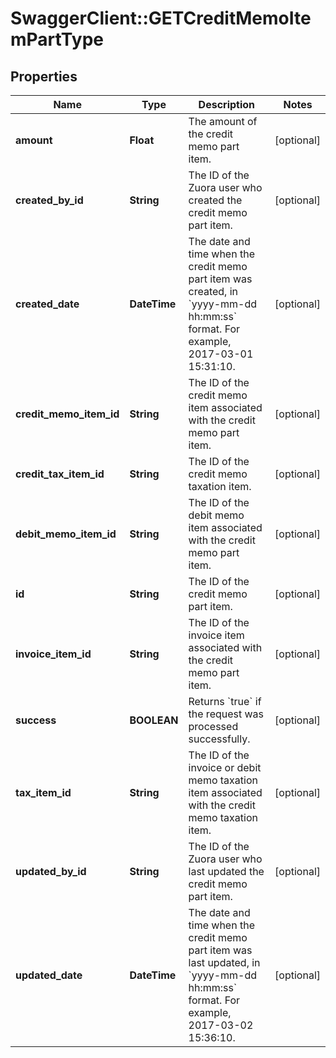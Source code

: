 # SwaggerClient::GETCreditMemoItemPartType

## Properties
Name | Type | Description | Notes
------------ | ------------- | ------------- | -------------
**amount** | **Float** | The amount of the credit memo part item.   | [optional] 
**created_by_id** | **String** | The ID of the Zuora user who created the credit memo part item.  | [optional] 
**created_date** | **DateTime** | The date and time when the credit memo part item was created, in &#x60;yyyy-mm-dd hh:mm:ss&#x60; format. For example, 2017-03-01 15:31:10.  | [optional] 
**credit_memo_item_id** | **String** | The ID of the credit memo item associated with the credit memo part item.  | [optional] 
**credit_tax_item_id** | **String** | The ID of the credit memo taxation item.  | [optional] 
**debit_memo_item_id** | **String** | The ID of the debit memo item associated with the credit memo part item.  | [optional] 
**id** | **String** | The ID of the credit memo part item.  | [optional] 
**invoice_item_id** | **String** | The ID of the invoice item associated with the credit memo part item.  | [optional] 
**success** | **BOOLEAN** | Returns &#x60;true&#x60; if the request was processed successfully. | [optional] 
**tax_item_id** | **String** | The ID of the invoice or debit memo taxation item associated with the credit memo taxation item.  | [optional] 
**updated_by_id** | **String** | The ID of the Zuora user who last updated the credit memo part item.  | [optional] 
**updated_date** | **DateTime** | The date and time when the credit memo part item was last updated, in &#x60;yyyy-mm-dd hh:mm:ss&#x60; format. For example, 2017-03-02 15:36:10.  | [optional] 


